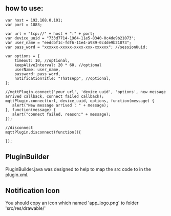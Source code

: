 ## how to use:
```
var host = 192.168.0.101;
var port = 1883;

var url = "tcp://" + host + ":" + port;
var device_uuid = "733d7714-1964-11e5-8340-0c4de9b21073";
var user_name = "eedcbf1c-fdf6-11e4-a989-0c4de9b21073";
var pass_word = "xxxxxx-xxxxx-xxxx-xxx-xxxxxx"; //sessionUuid;

var options = {
    timeout: 10, //optional,
    keepAliveInterval: 20 * 60, //optional
    userName: user_name,
    password: pass_word,
    notificationTitle: "ThatsApp", //optional,
};

//mqttPlugin.connect('your url', 'device uuid', 'options', new message arrived callback, connect failed callback);
mqttPlugin.connect(url, device_uuid, options, function(message) {
   alert("New message arrived : " + message);
}, function(message) {
   alert("connect failed, reason:" + message);
});

//disconnect
mqttPlugin.disconnect(function(){

});

```

## PluginBuilder
PluginBuilder.java was designed to help to map the src code to <src-file> in the plugin.xml.

## Notification Icon
You should copy an icon which named 'app_logo.png' to folder 'src/res/drawable/'